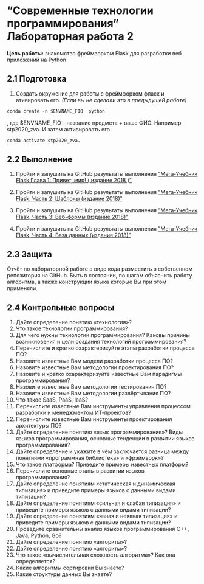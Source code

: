 # “Современные технологии программирования” <br/> Лабораторная работа 2

**Цель работы:** знакомство фреймворком Flask для разработки веб приложений на Python

## 2.1 Подготовка 
1. Создать окружение для работы с фреймфорком фласк и ативировать его. 
*(Если вы не сделали это в предыдущей работе)*
```python
conda create -n $ENVNAME_FIO  python
``` 
, где $ENVNAME_FIO - название предмета + ваше ФИО. Например stp2020_zva.
И затем активировать его 
```python
сonda activate stp2020_zva.
```

## 2.2 Выполнение

1. Пройти и запушить на GitHub результаты выполнения ["Мега-Учебник Flask Глава 1: Привет, мир! ( издание 2018 )"](https://habr.com/ru/post/346306/)

2. Пройти и запушить на GitHub результаты выполнения ["Мега-Учебник Flask, Часть 2: Шаблоны (издание 2018)"](https://habr.com/ru/post/346340/)

3. Пройти и запушить на GitHub результаты выполнения ["Мега-Учебник Flask, Часть 3: Веб-формы (издание 2018)"](https://habr.com/ru/post/346342/)

4. Пройти и запушить на GitHub результаты выполнения ["Мега-Учебник Flask, Часть 4: База данных (издание 2018)"](https://habr.com/ru/post/346344/)


## 2.3 Защита

Отчёт по лабораторной работе в виде кода разместить в собственном репозитория на GitHub. 
Быть в состоянии, по шагам объяснить работу алгоритма, а также конструкции языка которые Вы при этом применяли.

## 2.4 Контрольные вопросы

1. Дайте определение понятию «технология»? 
2. Что такое технологии программирования?
3.	Для чего нужны технологии программирования? Каковы причины возникновения и цели создания технологий программирования?
4. Перечислите и кратко охарактеризуйте этапы разработки процесса ПО?
5. Назовите известные Вам модели разработки процесса ПО?
6. Назовите известные Вам методологии проектирования ПО?
7. Назовите и кратко охарактеризуйте известные Вам парадигмы программирования?
8. Назовите известные Вам методологии тестирования ПО?
9. Назовите известные Вам методологии развёртывания ПО?
10. Что такое SaaS, PaaS, IaaS?
11. Перечислите известные Вам инструменты управления процессом разработки и менеджментом ИТ-проектов?
12. Перечислите известные Вам инструменты проектирования архитектуры ПО?
13. Дайте определение понятию «язык программирования»? Виды языков программирования, основные тенденции в развитии языков программирования?
14. Дайте определение и укажите в чём заключается разница между понятиями «программная библиотека» и «фрэймворк»?
15. Что такое платформа? Приведите примеры известных платформ?
16. Перечислите основные этапы в развитии языков программирования?
17. Дайте определение понятиям «статическая и динамическая типизация» и приведите примеры языков с данными видами типизации? 
18. Дайте определение понятиям «сильная и слабая типизация» и приведите примеры языков с данными видами типизации? 
19. Дайте определение понятиям «явная и неявная типизация» и приведите примеры языков с данными видами типизации?
20. Проведите сравнительны анализ языков программирования С++, Java, Python, Go?
21. Дайте определение понятию «алгоритм»?
22. Дайте определение понятию «алгоритм»?
23. Что такое «вычислительная сложность алгоритма»? Как она определяется?
24. Какие алгоритмы сортировки Вы знаете?
25. Какие структуры данных Вы знаете?
